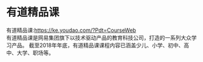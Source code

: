 # 有道精品课
  有道精品课:https://ke.youdao.com/?Pdt=CourseWeb<br/>
  有道精品课是网易集团旗下以技术驱动产品的教育科技公司，打造的一系列大众学习产品。
  截至2018年年底，有道精品课课程内容已涵盖少儿、小学、初中、高中、大学、职场等。
